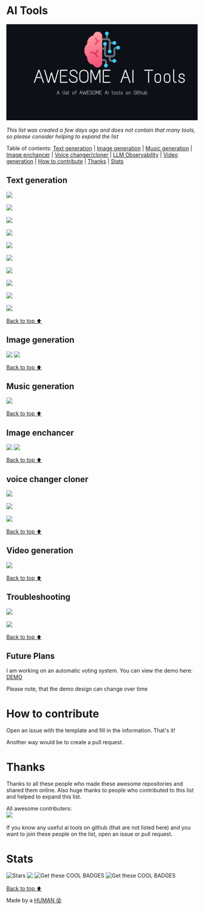 # AI Tools

![Banner](https://raw.githubusercontent.com/JMcrafter26/awesome-ai-tools/main/.github/banner.jpg)

*This list was created a few days ago and does not contain that many tools, so please consider helping to expand the list*

<div>Table of contents: <a href="#text-generation">Text generation</a> | <a href="#image-generation">Image generation</a> | <a href="#music-generation">Music generation</a> | <a href="#image-enchancer">Image enchancer</a> | <a href="#voice-changer-cloner">Voice changer/cloner</a> | <a href="#troubleshooting">LLM Observability</a> | <a href="#Videi-generation">Video generation</a> | <a href="#how-to-contribute">How to contribute</a> | <a href="#thanks">Thanks</a> | <a href="#stats">Stats</a></div> 


## Text generation

<a href="https://github.com/nomic-ai/gpt4all" ><img src="https://opengraph.githubassets.com/727/nomic-ai/gpt4all" ></a>

<a href="https://github.com/cocktailpeanut/dalai" ><img src="https://opengraph.githubassets.com/727/cocktailpeanut/dalai" ></a>

<a href="https://github.com/Torantulino/Auto-GPT" ><img src="https://opengraph.githubassets.com/727/Torantulino/Auto-GPT" ></a>

<a href="https://github.com/imartinez/privateGPT" ><img src="https://opengraph.githubassets.com/R4ND0MSTR1NG/imartinez/privateGPT" ></a>

<a href="https://github.com/reworkd/AgentGPT" ><img src="https://opengraph.githubassets.com/727/reworkd/AgentGPT" ></a>

<a href="https://github.com/PromtEngineer/localGPT" ><img src="https://opengraph.githubassets.com/R4ND0MSTR1NG/PromtEngineer/localGPT" ></a>

<a href="https://github.com/mlc-ai/mlc-llm" ><img src="https://opengraph.githubassets.com/R4ND0MSTR1NG/mlc-ai/mlc-llm" ></a>

<a href="https://github.com/assafelovic/gpt-researcher" ><img src="https://opengraph.githubassets.com/R4ND0MSTR1NG/assafelovic/gpt-researcher" ></a>

<a href="https://github.com/ohmplatform/FreedomGPT" ><img src="https://opengraph.githubassets.com/R4ND0MSTR1NG/ohmplatform/FreedomGPT" ></a>

<a href="https://github.com/logspace-ai/langflow" ><img src="https://opengraph.githubassets.com/R4ND0MSTR1NG/logspace-ai/langflow" ></a>

[Back to top ⬆](#AWESOME-ai-tools)

## Image generation 

<a href="https://github.com/CompVis/stable-diffusion" ><img src="https://opengraph.githubassets.com/727/CompVis/stable-diffusion" ></a>
<a href="[URL](https://github.com/Stability-AI/StableStudio)" ><img src="https://opengraph.githubassets.com/R4ND0MSTR1NG/Stability-AI/StableStudio" ></a>


[Back to top ⬆](#AWESOME-ai-tools)

## Music generation

<a href="https://github.com/openai/jukebox" ><img src="https://opengraph.githubassets.com/727/openai/jukebox" ></a>


[Back to top ⬆](#AWESOME-ai-tools)

## Image enchancer

<a href="https://github.com/xinntao/Real-ESRGAN" ><img src="https://opengraph.githubassets.com/727/xinntao/Real-ESRGAN" ></a>
<a href="https://github.com/TencentARC/GFPGAN" ><img src="https://opengraph.githubassets.com/R4ND0MSTR1NG/TencentARC/GFPGAN" ></a>

[Back to top ⬆](#AWESOME-ai-tools)

## voice changer cloner

<a href="https://github.com/CorentinJ/Real-Time-Voice-Cloning"><img src="https://opengraph.githubassets.com/727/CorentinJ/Real-Time-Voice-Cloning"></a>

<a href="https://github.com/AIGC-Audio/AudioGPT" ><img src="https://opengraph.githubassets.com/727/AIGC-Audio/AudioGPT" ></a>

<a href="https://github.com/myshell-ai/OpenVoice" ><img src="https://opengraph.githubassets.com/R4ND0MSTR1NG/myshell-ai/OpenVoice" ></a>

[Back to top ⬆](#AWESOME-ai-tools)

## Video generation

<a href="https://github.com/Rudrabha/Wav2Lip" ><img src="https://opengraph.githubassets.com/R4ND0MSTR1NG/Rudrabha/Wav2Lip" ></a>


[Back to top ⬆](#AWESOME-ai-tools)

## Troubleshooting

<a href="https://github.com/Arize-ai/phoenix"><img src="https://opengraph.githubassets.com/727/Arize-ai/phoenix"></a>

<a href="https://github.com/mintlify/writer" ><img src="https://opengraph.githubassets.com/R4ND0MSTR1NG/mintlify/writer" ></a>

[Back to top ⬆](#AWESOME-ai-tools)

## Future Plans

I am working on an automatic voting system. You can view the demo here: [DEMO](https://jmcrafter26.github.io/awesome-ai-tools/list/)

Please note, that the demo design can change over time

# How to contribute

Open an issue with the template and fill in the information. That's it! 

Another way would be to create a pull request.

# Thanks

Thanks to all these people who made these awesome repositories and shared them online.
Also huge thanks to people who contributed to this list and helped to expand this list.

All awesome contributers:
<br/>
<a href="https://github.com/JMcrafter26/awesome-ai-tools/graphs/contributors">
  <img src="https://contrib.rocks/image?repo=JMcrafter26/awesome-ai-tools&lol" />
</a>

If you know any useful ai tools on github (that are not listed here) and you want to join these people on the list, open an issue or pull request.

# Stats

<a href="https://github.com/JMcrafter26/awesome-ai-tools/stargazers" target="_blank"><img src="https://api.jm26.net/badge/beta?url=/github/stars/jmcrafter26/awesome-ai-tools&color=FFDB2D&label=Stars" height="20px" alt="Stars " style="display: inline-block; vertical-align: middle;"></a>
<a href="https://github.com/JMcrafter26/awesome-ai-tools/graphs/contributors" target="_blank"><img src="https://api.jm26.net/badge/beta?url=/github/contributors/jmcrafter26/awesome-ai-tools&color=blue&format=cap" height="20px" style="display: inline-block; vertical-align: middle;"></a>
<img src="https://api.jm26.net/badge/beta.php?url=https://api.countapi.xyz/hit/jmcrafter26/ai-tools-list.json&label=Repo%20visits&color=green" height="20px" alt="Get these COOL BADGES" style="display: inline-block; vertical-align: middle;">
<a href="https://github.com/JMcrafter26/php-badges" target="_blank"><img src="https://api.jm26.net/badge/beta?g&label=Get%20these&icon=f41b&message=COOL%20BADGES&color=de4ff4" height="20px" alt="Get these COOL BADGES" style="display: inline-block; vertical-align: middle;"></a>

[Back to top ⬆](#AWESOME-ai-tools)

Made by a [HUMAN 😵](https://github.com/JMcrafter26)
